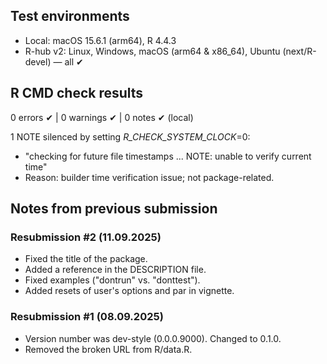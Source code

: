 ## Test environments

- Local: macOS 15.6.1 (arm64), R 4.4.3
- R-hub v2: Linux, Windows, macOS (arm64 & x86_64), Ubuntu (next/R-devel) — all ✔

## R CMD check results

0 errors ✔ | 0 warnings ✔ | 0 notes ✔ (local)

1 NOTE silenced by setting _R_CHECK_SYSTEM_CLOCK_=0:
- "checking for future file timestamps ... NOTE: unable to verify current time"
- Reason: builder time verification issue; not package-related.

## Notes from previous submission

### Resubmission #2 (11.09.2025)

- Fixed the title of the package.
- Added a reference in the DESCRIPTION file.
- Fixed examples ("dontrun" vs. "donttest").
- Added resets of user's options and par in vignette.

### Resubmission #1 (08.09.2025)

- Version number was dev-style (0.0.0.9000). Changed to 0.1.0.
- Removed the broken URL from R/data.R.
